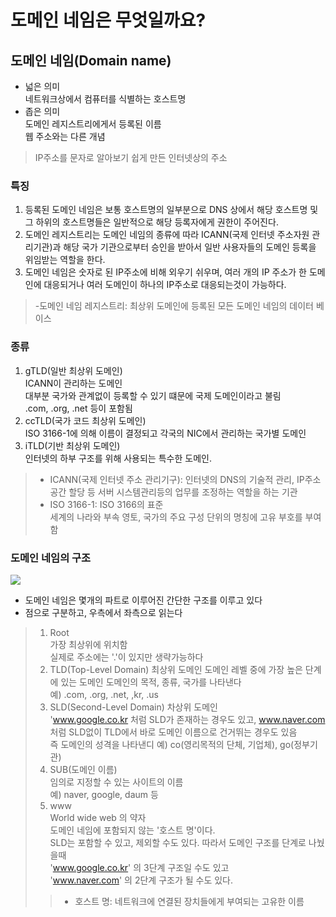 # 도메인 네임은 무엇일까요?

## 도메인 네임(Domain name)
- 넓은 의미   
네트워크상에서 컴퓨터를 식별하는 호스트명
- 좁은 의미   
도메인 레지스트리에게서 등록된 이름   
    웹 주소와는 다른 개념
> IP주소를 문자로 알아보기 쉽게 만든 인터넷상의 주소
### 특징
1. 등록된 도메인 네임은 보통 호스트명의 일부분으로 DNS 상에서 해당 호스트명 및 그 하위의 호스트명들은 일반적으로 해당 등록자에게 권한이 주어진다.
2. 도메인 레지스트리는 도메인 네임의 종류에 따라 ICANN(국제 인터넷 주소자원 관리기관)과 해당 국가 기관으로부터 승인을 받아서 일반 사용자들의 도메인 등록을 위임받는 역할을 한다.
3. 도메인 네임은 숫자로 된 IP주소에 비해 외우기 쉬우며, 여러 개의 IP 주소가 한 도메인에 대응되거나 여러 도메인이 하나의 IP주소로 대응되는것이 가능하다.
> -도메인 네임 레지스트리: 최상위 도메인에 등록된 모든 도메인 네임의 데이터 베이스
### 종류
1. gTLD(일반 최상위 도메인)   
    ICANN이 관리하는 도메인    
    대부분 국가와 관계없이 등록할 수 있기 떄문에 국제 도메인이라고 불림   
    .com, .org, .net 등이 포함됨
2. ccTLD(국가 코드 최상위 도메인)   
     ISO 3166-1에 의해 이름이 결정되고 각국의 NIC에서 관리하는 국가별 도메인
3. iTLD(기반 최상위 도메인)   
     인터넷의 하부 구조를 위해 사용되는 특수한 도메인.
> - ICANN(국제 인터넷 주소 관리기구): 인터넷의 DNS의 기술적 관리, IP주소공간 할당 등 서버 시스템관리등의 업무를 조정하는 역할을 하는 기관   
> - ISO 3166-1: ISO 3166의 표준   
세계의 나라와 부속 영토, 국가의 주요 구성 단위의 명칭에 고유 부호를 부여함
### 도메인 네임의 구조
<img src="https://velog.velcdn.com/images%2Fm-vault%2Fpost%2Faa47ab6d-b47e-4150-b23d-4feb79d20924%2F1.png">

- 도메인 네임은 몇개의 파트로 이루어진 간단한 구조를 이루고 있다
- 점으로 구분하고, 우측에서 좌측으로 읽는다
> 1. Root   
> 가장 최상위에 위치함   
> 실제로 주소에는 '.'이 있지만 생략가능하다
> 2. TLD(Top-Level Domain)
> 최상위 도메인
> 도메인 레벨 중에 가장 높은 단계에 있는 도메인
> 도메인의 목적, 종류, 국가를 나타낸다   
> 예) .com, .org, .net, ,kr, .us   
> 3. SLD(Second-Level Domain)
> 차상위 도메인   
> 'www.google.co.kr 처럼 SLD가 존재하는 경우도 있고, www.naver.com 처럼 SLD없이 TLD에서 바로 도메인 이름으로 건거뛰는 경우도 있음   
> 즉 도메인의 성격을 나타낸디
> 예) co(영리목적의 단체, 기업체), go(정부기관)   
> 4. SUB(도메인 이름)   
> 임의로 지정할 수 있는 사이트의 이름   
> 예) naver, google, daum 등
>5. www   
> World wide web 의 약자   
> 도메인 네임에 포함되지 않는 '호스트 명'이다.   
> SLD는 포함할 수 있고, 제외할 수도 있다. 따라서 도메인 구조를 단계로 나눴을때   
> 'www.google.co.kr' 의 3단계 구조일 수도 있고   
> 'www.naver.com' 의 2단계 구조가 될 수도 있다.
>  > - 호스트 명: 네트워크에 연결된 장치들에게 부여되는 고유한 이름

